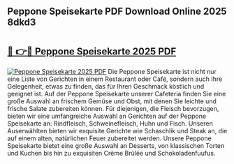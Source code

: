 ## Peppone Speisekarte PDF Download Online 2025 8dkd3

# <h2><a href="http://gcb6he.nevu.top/?p=Peppone+Speisekarte">🔗 👉🔴 Peppone Speisekarte 2025 PDF</a></h2>

[![Peppone Speisekarte 2025 PDF](https://i.imgur.com/dBaPXMq.png)](http://gcb6he.nevu.top/?p=Peppone+Speisekarte)
Die Peppone Speisekarte ist nicht nur eine Liste von Gerichten in einem Restaurant oder Café, sondern auch Ihre Gelegenheit, etwas zu finden, das für Ihren Geschmack köstlich und geeignet ist. Auf der Peppone Speisekarte unserer Cafeteria finden Sie eine große Auswahl an frischem Gemüse und Obst, mit denen Sie leichte und frische Salate zubereiten können. Für diejenigen, die Fleisch bevorzugen, bieten wir eine umfangreiche Auswahl an Gerichten auf der Peppone Speisekarte an: Rindfleisch, Schweinefleisch, Huhn und Fisch. Unseren Auserwählten bieten wir exquisite Gerichte wie Schaschlik und Steak an, die auf einem alten, natürlichen Feuer zubereitet werden. Unsere Peppone Speisekarte bietet eine große Auswahl an Desserts, von klassischen Torten und Kuchen bis hin zu exquisiten Crème Brûlée und Schokoladenfuufus.
